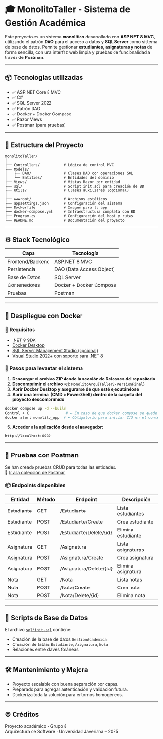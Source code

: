 
# 🎓 MonolitoTaller - Sistema de Gestión Académica

Este proyecto es un sistema **monolítico** desarrollado con **ASP.NET 8 MVC**, utilizando el patrón **DAO** para el acceso a datos y **SQL Server** como sistema de base de datos. Permite gestionar **estudiantes, asignaturas y notas** de forma sencilla, con una interfaz web limpia y pruebas de funcionalidad a través de **Postman**.

---

## 📦 Tecnologías utilizadas

- ✅ ASP.NET Core 8 MVC
- ✅ C#
- ✅ SQL Server 2022
- ✅ Patrón DAO
- ✅ Docker + Docker Compose
- ✅ Razor Views
- ✅ Postman (para pruebas)

---

## 📁 Estructura del Proyecto

```
monolitoTaller/
│
├── Controllers/           # Lógica de control MVC
├── Models/
│   ├── DAO/               # Clases DAO con operaciones SQL
│   └── Entities/          # Entidades del dominio
├── Views/                 # Vistas Razor por entidad
├── sql/                   # Script init.sql para creación de BD
├── Utils/                 # Clases auxiliares (opcional)
│
├── wwwroot/               # Archivos estáticos
├── appsettings.json       # Configuración del sistema
├── Dockerfile             # Imagen para la app
├── docker-compose.yml     # Infraestructura completa con BD
├── Program.cs             # Configuración del host y rutas
└── README.md              # Documentación del proyecto
```

---

## ⚙️ Stack Tecnológico

| Capa              | Tecnología             |
|-------------------|------------------------|
| Frontend/Backend  | ASP.NET 8 MVC          |
| Persistencia      | DAO (Data Access Object) |
| Base de Datos     | SQL Server             |
| Contenedores      | Docker + Docker Compose |
| Pruebas           | Postman                |

---

## 🚀 Despliegue con Docker

### 📌 Requisitos
- [.NET 8 SDK](https://dotnet.microsoft.com/download)
- [Docker Desktop](https://www.docker.com/products/docker-desktop)
- [SQL Server Management Studio (opcional)](https://aka.ms/ssmsfullsetup)
- [Visual Studio 2022+](https://visualstudio.microsoft.com/es/) con soporte para .NET 8

### 🧪 Pasos para levantar el sistema

1. **Descargar el archivo ZIP desde la sección de Releases del repositorio**
2. **Descomprimir el archivo** (ej: `MonolitoArquiTaller2-VersionFinal`)
3. **Abrir Docker Desktop y asegurarse de que esté ejecutándose**
4. **Abrir una terminal (CMD o PowerShell) dentro de la carpeta del proyecto descomprimido**

```bash
docker compose up -d --build
Control + C                 # ← En caso de que docker compose se quede esperando
docker start monolito_app  # ← Obligatorio para iniciar IIS en el contenedor
```

5. **Acceder a la aplicación desde el navegador:**
```
http://localhost:8080
```

---

## 🧪 Pruebas con Postman

Se han creado pruebas CRUD para todas las entidades.  
🔗 [Ir a la colección de Postman](https://www.postman.com/samuel-852536/workspace/monolito-taller2/collection/43512745-0f6a7606-71d6-4b2e-b3ee-71073a308abe?action=share&creator=43512745)

### 📦 Endpoints disponibles

| Entidad     | Método | Endpoint                  | Descripción                  |
|-------------|--------|---------------------------|------------------------------|
| Estudiante  | GET    | /Estudiante               | Lista estudiantes            |
| Estudiante  | POST   | /Estudiante/Create        | Crea estudiante              |
| Estudiante  | POST   | /Estudiante/Delete/{id}   | Elimina estudiante           |
| Asignatura  | GET    | /Asignatura               | Lista asignaturas            |
| Asignatura  | POST   | /Asignatura/Create        | Crea asignatura              |
| Asignatura  | POST   | /Asignatura/Delete/{id}   | Elimina asignatura           |
| Nota        | GET    | /Nota                     | Lista notas                  |
| Nota        | POST   | /Nota/Create              | Crea nota                    |
| Nota        | POST   | /Nota/Delete/{id}         | Elimina nota                 |

---

## 🧩 Scripts de Base de Datos

El archivo [`sql/init.sql`](./sql/init.sql) contiene:
- Creación de la base de datos `GestionAcademica`
- Creación de tablas `Estudiante`, `Asignatura`, `Nota`
- Relaciones entre claves foráneas

---


## 🛠️ Mantenimiento y Mejora

- Proyecto escalable con buena separación por capas.
- Preparado para agregar autenticación y validación futura.
- Dockeriza toda la solución para entornos homogéneos.

---

## © Créditos

Proyecto académico - Grupo 8  
Arquitectura de Software · Universidad Javeriana – 2025

